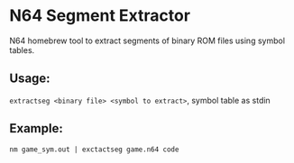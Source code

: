 # N64 Segment Extractor
N64 homebrew tool to extract segments of binary ROM files using symbol tables.


## Usage:
`extractseg <binary file> <symbol to extract>`, symbol table as stdin
## Example:
`nm game_sym.out | exctactseg game.n64 code`
